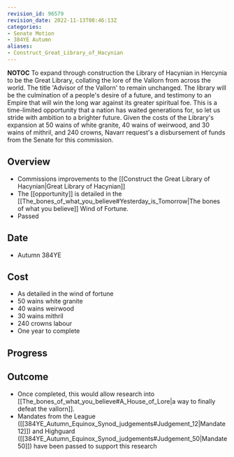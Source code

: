 ```yaml
---
revision_id: 96579
revision_date: 2022-11-13T08:46:13Z
categories:
- Senate Motion
- 384YE Autumn
aliases:
- Construct_Great_Library_of_Hacynian
---
```



__NOTOC__
To expand through construction the Library of Hacynian in Hercynia to be the Great Library, collating the lore of the Vallorn from across the world. The title 'Advisor of the Vallorn' to remain unchanged. The library will be the culmination of a people's desire of a future, and testimony to an Empire that will win the long war against its greater spiritual foe. This is a time-limited opportunity that a nation has waited generations for, so let us stride with ambition to a brighter future. Given the costs of the Library's expansion at 50 wains of white granite, 40 wains of weirwood, and 30 wains of mithril, and 240 crowns, Navarr request's a disbursement of funds from the Senate for this commission.
## Overview
* Commissions improvements to the [[Construct the Great Library of Hacynian|Great Library of Hacynian]]
* The [[opportunity]] is detailed in the [[The_bones_of_what_you_believe#Yesterday_is_Tomorrow|The bones of what you believe]] Wind of Fortune.
* Passed
## Date
* Autumn 384YE
## Cost
* As detailed in the wind of fortune
* 50 wains white granite
* 40 wains weirwood
* 30 wains mithril
* 240 crowns labour
* One year to complete

## Progress

## Outcome
* Once completed, this would allow research into [[The_bones_of_what_you_believe#A_House_of_Lore|a way to finally defeat the vallorn]].
* Mandates from the League ([[384YE_Autumn_Equinox_Synod_judgements#Judgement_12|Mandate 12]]) and Highguard ([[384YE_Autumn_Equinox_Synod_judgements#Judgement_50|Mandate 50]]) have been passed to support this research